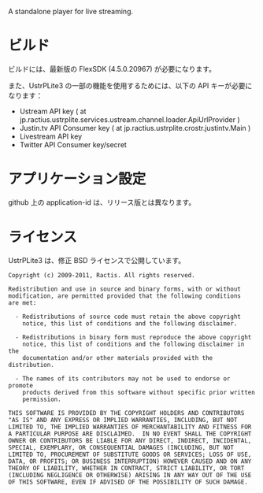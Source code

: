 ﻿A standalone player for live streaming.

# ビルド
ビルドには、最新版の FlexSDK (4.5.0.20967) が必要になります。

また、UstrPLite3 の一部の機能を使用するためには、以下の API キーが必要になります：

- Ustream API key ( at jp.ractius.ustrplite.services.ustream.channel.loader.ApiUrlProvider ) 
- Justin.tv API Consumer key ( at jp.ractius.ustrplite.crostr.justintv.Main )
- Livestream API key
- Twitter API Consumer key/secret

# アプリケーション設定
github 上の application-id は、リリース版とは異なります。

# ライセンス
UstrPLite3 は、修正 BSD ライセンスで公開しています。

	Copyright (c) 2009-2011, Ractis. All rights reserved.

	Redistribution and use in source and binary forms, with or without
	modification, are permitted provided that the following conditions
	are met:

	  - Redistributions of source code must retain the above copyright
		notice, this list of conditions and the following disclaimer.

	  - Redistributions in binary form must reproduce the above copyright
		notice, this list of conditions and the following disclaimer in the
		documentation and/or other materials provided with the distribution.

	  - The names of its contributors may not be used to endorse or promote 
		products derived from this software without specific prior written 
		permission.

	THIS SOFTWARE IS PROVIDED BY THE COPYRIGHT HOLDERS AND CONTRIBUTORS
	"AS IS" AND ANY EXPRESS OR IMPLIED WARRANTIES, INCLUDING, BUT NOT
	LIMITED TO, THE IMPLIED WARRANTIES OF MERCHANTABILITY AND FITNESS FOR
	A PARTICULAR PURPOSE ARE DISCLAIMED.  IN NO EVENT SHALL THE COPYRIGHT
	OWNER OR CONTRIBUTORS BE LIABLE FOR ANY DIRECT, INDIRECT, INCIDENTAL,
	SPECIAL, EXEMPLARY, OR CONSEQUENTIAL DAMAGES (INCLUDING, BUT NOT
	LIMITED TO, PROCUREMENT OF SUBSTITUTE GOODS OR SERVICES; LOSS OF USE,
	DATA, OR PROFITS; OR BUSINESS INTERRUPTION) HOWEVER CAUSED AND ON ANY
	THEORY OF LIABILITY, WHETHER IN CONTRACT, STRICT LIABILITY, OR TORT
	(INCLUDING NEGLIGENCE OR OTHERWISE) ARISING IN ANY WAY OUT OF THE USE
	OF THIS SOFTWARE, EVEN IF ADVISED OF THE POSSIBILITY OF SUCH DAMAGE.